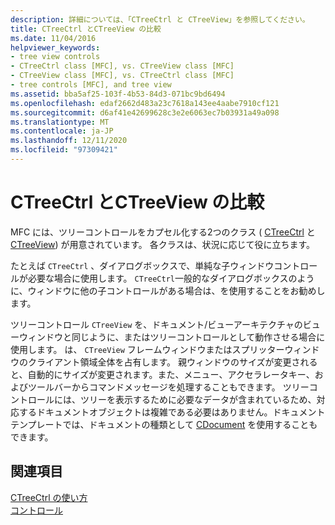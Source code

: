 ```yaml
---
description: 詳細については、「CTreeCtrl と CTreeView」を参照してください。
title: CTreeCtrl とCTreeView の比較
ms.date: 11/04/2016
helpviewer_keywords:
- tree view controls
- CTreeCtrl class [MFC], vs. CTreeView class [MFC]
- CTreeView class [MFC], vs. CTreeCtrl class [MFC]
- tree controls [MFC], and tree view
ms.assetid: bba5af25-103f-4b53-84d3-071bc9bd6494
ms.openlocfilehash: edaf2662d483a23c7618a143ee4aabe7910cf121
ms.sourcegitcommit: d6af41e42699628c3e2e6063ec7b03931a49a098
ms.translationtype: MT
ms.contentlocale: ja-JP
ms.lasthandoff: 12/11/2020
ms.locfileid: "97309421"
---
```

# <a name="ctreectrl-vs-ctreeview"></a>CTreeCtrl とCTreeView の比較

MFC には、ツリーコントロールをカプセル化する2つのクラス ( [CTreeCtrl](reference/ctreectrl-class.md) と [CTreeView](reference/ctreeview-class.md)) が用意されています。 各クラスは、状況に応じて役に立ちます。

たとえば `CTreeCtrl` 、ダイアログボックスで、単純な子ウィンドウコントロールが必要な場合に使用します。 `CTreeCtrl`一般的なダイアログボックスのように、ウィンドウに他の子コントロールがある場合は、を使用することをお勧めします。

ツリーコントロール `CTreeView` を、ドキュメント/ビューアーキテクチャのビューウィンドウと同じように、またはツリーコントロールとして動作させる場合に使用します。 は、 `CTreeView` フレームウィンドウまたはスプリッターウィンドウのクライアント領域全体を占有します。 親ウィンドウのサイズが変更されると、自動的にサイズが変更されます。また、メニュー、アクセラレータキー、およびツールバーからコマンドメッセージを処理することもできます。 ツリーコントロールには、ツリーを表示するために必要なデータが含まれているため、対応するドキュメントオブジェクトは複雑である必要はありません。ドキュメントテンプレートでは、ドキュメントの種類として [CDocument](reference/cdocument-class.md) を使用することもできます。

## <a name="see-also"></a>関連項目

[CTreeCtrl の使い方](using-ctreectrl.md)<br/>
[コントロール](controls-mfc.md)
